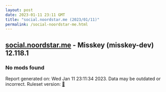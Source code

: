 ```yaml
---
layout: post
date: 2023-01-11 23:11 GMT
title: "social.noordstar.me (2023/01/11)"
permalink: /social-noordstar-me.html
---
```



## [social.noordstar.me](https://social.noordstar.me) - Misskey (misskey-dev) 12.118.1

### No mods found

Report generated on: Wed Jan 11 23:11:34 2023. Data may be outdated or incorrect.
Ruleset version: [🧁](/version-cupcake)
